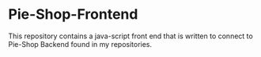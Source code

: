 # Pie-Shop-Frontend
This repository contains a java-script front end that is written to connect to Pie-Shop Backend found in my repositories.

